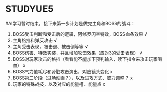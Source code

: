 # STUDYUE5
#AI学习暂时结束，接下来第一步计划是做完主角和BOSS的战斗： 
1. BOSS受击判断和受击后的逻辑，阿修罗闪空特效，BOSS血条效果 √
1. 主角格挡和弹反攻击 √
1. 主角受击表现，被击退、被击倒等等 √
1. BOSS伤害、特效实装，并且增加攻击效果（应对3的受击表现） √
1. BOSS对玩家攻击的格挡（看看能不能加下预判输入，读下指令来攻击玩家喝血） x
1. BOSS气力值耗尽和肾脏攻击演出，对应镜头变化 x
1. BOSS第二阶段（过场动画？），以及进攻方式、威力调整？ x
1. 玩家的特殊战技，以及对应的能量槽、能量点 x
